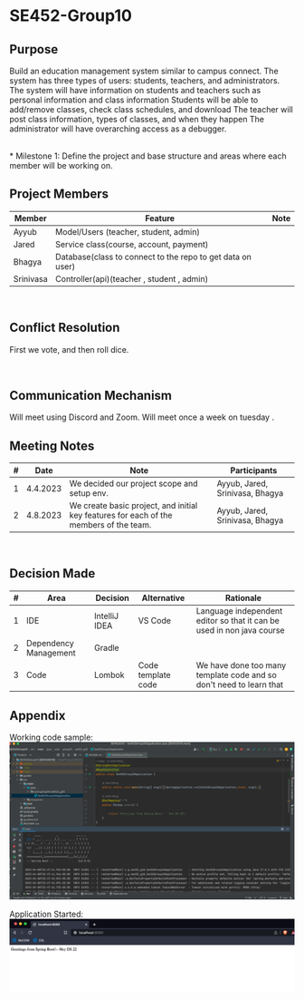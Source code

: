 # SE452-Group10
## Purpose
Build an education management system similar to campus connect. The system has three types of users: students, teachers, and administrators. The system will have information on students and teachers such as personal information and class information
Students will be able to add/remove classes, check class schedules, and download
The teacher will post class information, types of classes, and when they happen
The administrator will have overarching access as a debugger.

<br>
* Milestone 1: Define the project and base structure and areas where each member will be working on.

## Project Members

| Member    | Feature                                                    | Note    |
|-----------|------------------------------------------------------------|---------|
| Ayyub     | Model/Users (teacher, student, admin)                      | <b></b> |
| Jared     | Service class(course, account, payment)                    | <b></b> |
| Bhagya    | Database(class to connect to the repo to get data on user) | <b></b> |
| Srinivasa | Controller(api)(teacher , student , admin)                 | <b></b> |


<br/>

## Conflict Resolution
First we vote, and then roll dice.

<br/>

## Communication Mechanism
Will meet using Discord and Zoom.   Will meet once a week on tuesday .

## Meeting Notes
| #   | Date     | Note                                                                                   | Participants                    |
|-----|----------|----------------------------------------------------------------------------------------|---------------------------------|
| 1   | 4.4.2023 | We decided our project scope and setup env.                                            | Ayyub, Jared, Srinivasa, Bhagya |
| 2   | 4.8.2023 | We create basic project, and initial key features for each of the members of the team. | Ayyub, Jared, Srinivasa, Bhagya |

<br/>

## Decision Made
| #   | Area                     | Decision      | Alternative        | Rationale                                                                                                                                                                       |
|-----|--------------------------|---------------|--------------------|---------------------------------------------------------------------------------------------------------------------------------------------------------------------------------|
| 1   | IDE                      | IntelliJ IDEA | VS Code            | Language independent editor so that it can be used in non java course                                                                                                           |
| 2   | Dependency Management    | Gradle        | <b></b>            | <b></b>                                                                                                                                                                         |
| 3   | Code                     | Lombok        | Code template code | We have done too many template code and so don't need to learn that                                                                                                             |

## Appendix 

Working code sample:
![img.png](src/main/resources/img/img.png)

Application Started:
![img_1.png](src/main/resources/img/img_1.png)